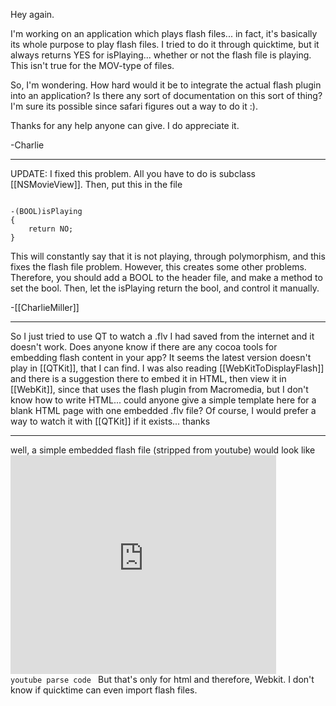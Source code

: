Hey again.

I'm working on an application which plays flash files... in fact, it's basically its whole purpose to play flash files.  I tried to do it through quicktime, but it always returns YES for isPlaying... whether or not the flash file is playing.  This isn't true for the MOV-type of files.

So, I'm wondering.  How hard would it be to integrate the actual flash plugin into an application?  Is there any sort of documentation on this sort of thing?  I'm sure its possible since safari figures out a way to do it :).

Thanks for any help anyone can give.  I do appreciate it.

-Charlie

----

UPDATE:  I fixed this problem.  All you have to do is subclass [[NSMovieView]].  Then, put this in the file

<code>
-(BOOL)isPlaying
{
    return NO;
}
</code>

This will constantly say that it is not playing, through polymorphism, and this fixes the flash file problem.  However, this creates some other problems.  Therefore, you should add a BOOL to the header file, and make a method to set the bool.  Then, let the isPlaying return the bool, and control it manually.

-[[CharlieMiller]]

----
So I just tried to use QT to watch a .flv I had saved from the internet and it doesn't work.  Does anyone know if there are any cocoa tools for embedding flash content in your app?  It seems the latest version doesn't play in [[QTKit]], that I can find.  I was also reading [[WebKitToDisplayFlash]] and there is a suggestion there to embed it in HTML, then view it in [[WebKit]], since that uses the flash plugin from Macromedia, but I don't know how to write HTML... could anyone give a simple template here for a blank HTML page with one embedded .flv file?  Of course, I would prefer a way to watch it with [[QTKit]] if it exists... thanks

----
well, a simple embedded flash file (stripped from youtube) would look like 
<code>
<embed src="http://www.youtube.com/v/-guOAIcQoxA" type="application/x-shockwave-flash" wmode="transparent" width="425" height="350">  youtube parse code
</code>
But that's only for html and therefore, Webkit.  I don't know if quicktime can even import flash files.